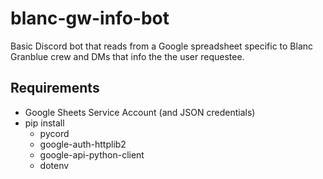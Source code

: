 # blanc-gw-info-bot

Basic Discord bot that reads from a Google spreadsheet specific to Blanc Granblue crew and DMs that info the the user requestee.

## Requirements

* Google Sheets Service Account (and JSON credentials)
* pip install
    * pycord
    * google-auth-httplib2
    * google-api-python-client
    * dotenv

